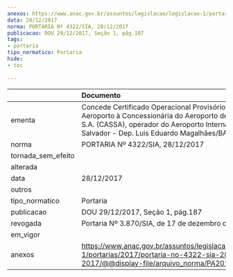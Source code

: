 ```yaml
---
anexos: https://www.anac.gov.br/assuntos/legislacao/legislacao-1/portarias/2017/portaria-no-4322-sia-28-12-2017/@@display-file/arquivo_norma/PA2017-4322.pdf
data: 28/12/2017
norma: PORTARIA Nº 4322/SIA, 28/12/2017
publicacao: DOU 29/12/2017, Seção 1, pág.187
tags:
- portaria
tipo_normatico: Portaria
hide: 
- toc 
 
---
```


|                    | Documento                                                                                                                                                                                                |
|:-------------------|:---------------------------------------------------------------------------------------------------------------------------------------------------------------------------------------------------------|
| ementa             | Concede Certificado Operacional Provisório de Aeroporto à Concessionária do Aeroporto de Salvador S.A. (CASSA), operador do Aeroporto Internacional de Salvador - Dep. Luis Eduardo Magalhães/BA (SBSV). |
| norma              | PORTARIA Nº 4322/SIA, 28/12/2017                                                                                                                                                                         |
| tornada_sem_efeito |                                                                                                                                                                                                          |
| alterada           |                                                                                                                                                                                                          |
| data               | 28/12/2017                                                                                                                                                                                               |
| outros             |                                                                                                                                                                                                          |
| tipo_normatico     | Portaria                                                                                                                                                                                                 |
| publicacao         | DOU 29/12/2017, Seção 1, pág.187                                                                                                                                                                         |
| revogada           | Portaria Nº 3.870/SIA, de 17 de dezembro de 2018                                                                                                                                                         |
| em_vigor           |                                                                                                                                                                                                          |
| anexos             | https://www.anac.gov.br/assuntos/legislacao/legislacao-1/portarias/2017/portaria-no-4322-sia-28-12-2017/@@display-file/arquivo_norma/PA2017-4322.pdf                                                     |